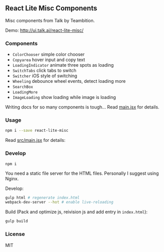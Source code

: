 
React Lite Misc Components
----

Misc components from Talk by Teambition.

Demo: http://ui.talk.ai/react-lite-misc/

### Components

* `ColorChooser` simple color chooser
* `Copyarea` hover input and copy text
* `LoadingIndicator` animate three spots as loading
* `SwitchTabs` click tabs to switch
* `Switcher` iOS style of switching
* `Wheeling` debounce wheel events, detect loading more
* `SearchBox`
* `LoadingMore`
* `ImageLoading` show loading while image is loading

Writing docs for so many components is tough... Read [main.jsx](main) for details.

[main]: https://github.com/teambition/react-lite-misc/blob/gh-pages/src/main.jsx

### Usage

```bash
npm i --save react-lite-misc
```

Read [src/main.jsx](main) for details:

[main]: https://github.com/teambition/react-lite-misc/blob/gh-pages/src/main.jsx

### Develop

```text
npm i
```

You need a static file server for the HTML files. Personally I suggest using Nginx.

Develop:

```bash
gulp html # regenerate index.html
webpack-dev-server --hot # enable live-reloading
```

Build (Pack and optimize js, reivision js and add entry in `index.html`):

```bash
gulp build
```

### License

MIT
